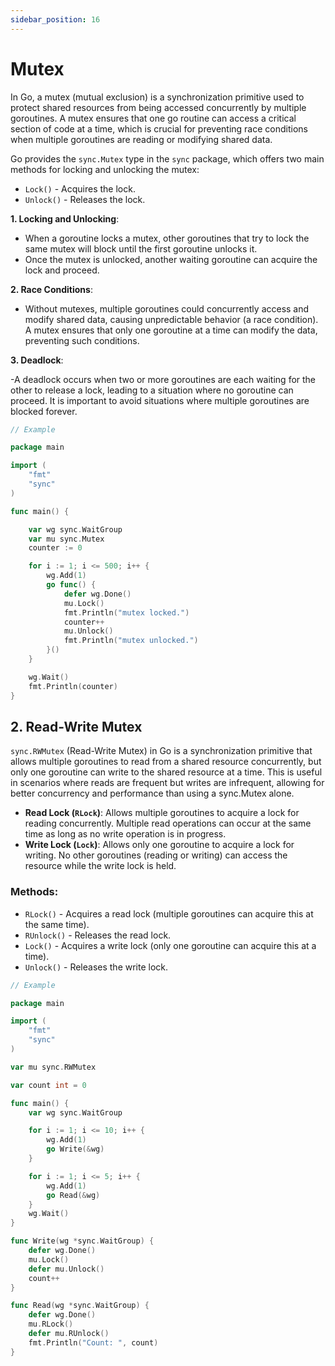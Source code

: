 ```yaml
---
sidebar_position: 16
---
```


# Mutex

In Go, a mutex (mutual exclusion) is a synchronization primitive used to protect shared resources from being accessed concurrently by multiple goroutines. A mutex ensures that one go routine can access a critical section of code at a time, which is crucial for preventing race conditions when multiple goroutines are reading or modifying shared data.

Go provides the `sync.Mutex` type in the `sync` package, which offers two main methods for locking and unlocking the mutex:

- `Lock()` - Acquires the lock.
- `Unlock()` - Releases the lock.

**1. Locking and Unlocking**:

- When a goroutine locks a mutex, other goroutines that try to lock the same mutex will block until the first goroutine unlocks it.
- Once the mutex is unlocked, another waiting goroutine can acquire the lock and proceed.

**2. Race Conditions**:

- Without mutexes, multiple goroutines could concurrently access and modify shared data, causing unpredictable behavior (a race condition). A mutex ensures that only one goroutine at a time can modify the data, preventing such conditions.

**3. Deadlock**:

-A deadlock occurs when two or more goroutines are each waiting for the other to release a lock, leading to a situation where no goroutine can proceed. It is important to avoid situations where multiple goroutines are blocked forever.

```go
// Example

package main

import (
	"fmt"
	"sync"
)

func main() {

	var wg sync.WaitGroup
	var mu sync.Mutex
	counter := 0

	for i := 1; i <= 500; i++ {
		wg.Add(1)
		go func() {
			defer wg.Done()
			mu.Lock()
			fmt.Println("mutex locked.")
			counter++
			mu.Unlock()
			fmt.Println("mutex unlocked.")
		}()
	}

	wg.Wait()
	fmt.Println(counter)
}
```

## 2. Read-Write Mutex

`sync.RWMutex` (Read-Write Mutex) in Go is a synchronization primitive that allows multiple goroutines to read from a shared resource concurrently, but only one goroutine can write to the shared resource at a time. This is useful in scenarios where reads are frequent but writes are infrequent, allowing for better concurrency and performance than using a sync.Mutex alone.

- **Read Lock (`RLock`)**: Allows multiple goroutines to acquire a lock for reading concurrently. Multiple read operations can occur at the same time as long as no write operation is in progress.
- **Write Lock (`Lock`)**: Allows only one goroutine to acquire a lock for writing. No other goroutines (reading or writing) can access the resource while the write lock is held.

### Methods:

- `RLock()` - Acquires a read lock (multiple goroutines can acquire this at the same time).
- `RUnlock()` - Releases the read lock.
- `Lock()` - Acquires a write lock (only one goroutine can acquire this at a time).
- `Unlock()` - Releases the write lock.

```go
// Example

package main

import (
	"fmt"
	"sync"
)

var mu sync.RWMutex

var count int = 0

func main() {
	var wg sync.WaitGroup

	for i := 1; i <= 10; i++ {
		wg.Add(1)
		go Write(&wg)
	}

	for i := 1; i <= 5; i++ {
		wg.Add(1)
		go Read(&wg)
	}
	wg.Wait()
}

func Write(wg *sync.WaitGroup) {
	defer wg.Done()
	mu.Lock()
	defer mu.Unlock()
	count++
}

func Read(wg *sync.WaitGroup) {
	defer wg.Done()
	mu.RLock()
	defer mu.RUnlock()
	fmt.Println("Count: ", count)
}
```
